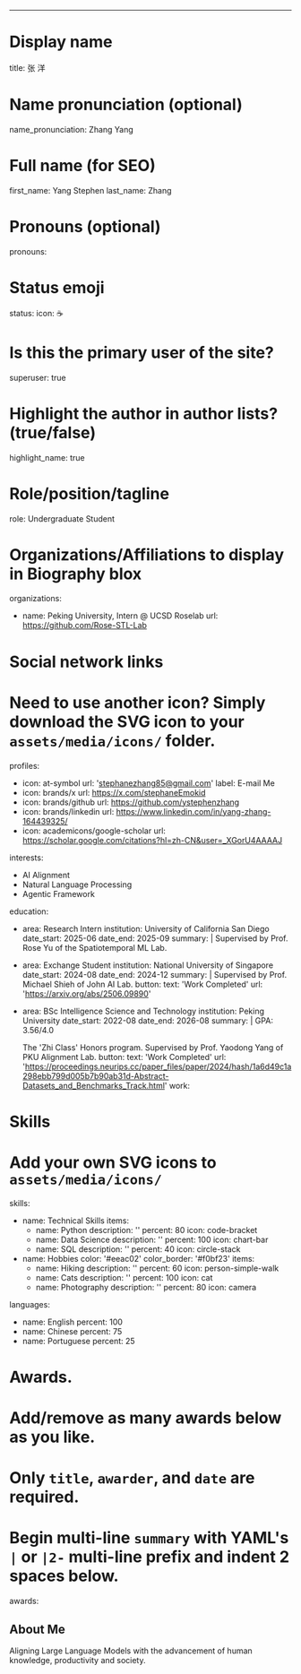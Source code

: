 ---
# Display name
title: 张 洋

# Name pronunciation (optional)
name_pronunciation: Zhang Yang

# Full name (for SEO)
first_name: Yang Stephen
last_name: Zhang

# Pronouns (optional)
pronouns: 

# Status emoji
status:
  icon: ☕️

# Is this the primary user of the site?
superuser: true

# Highlight the author in author lists? (true/false)
highlight_name: true

# Role/position/tagline
role: Undergraduate Student

# Organizations/Affiliations to display in Biography blox
organizations:
  - name: Peking University, Intern @ UCSD Roselab
    url: https://github.com/Rose-STL-Lab

# Social network links
# Need to use another icon? Simply download the SVG icon to your `assets/media/icons/` folder.
profiles:
  - icon: at-symbol
    url: 'stephanezhang85@gmail.com'
    label: E-mail Me
  - icon: brands/x
    url: https://x.com/stephaneEmokid
  - icon: brands/github
    url: https://github.com/ystephenzhang
  - icon: brands/linkedin
    url: https://www.linkedin.com/in/yang-zhang-164439325/
  - icon: academicons/google-scholar
    url: https://scholar.google.com/citations?hl=zh-CN&user=_XGorU4AAAAJ


interests:
  - AI Alignment
  - Natural Language Processing
  - Agentic Framework

education:
  - area: Research Intern
    institution: University of California San Diego
    date_start: 2025-06
    date_end: 2025-09
    summary: |
      Supervised by Prof. Rose Yu of the Spatiotemporal ML Lab.

  - area: Exchange Student
    institution: National University of Singapore
    date_start: 2024-08
    date_end: 2024-12
    summary: |
      Supervised by Prof. Michael Shieh of John AI Lab.
    button:
      text: 'Work Completed'
      url: 'https://arxiv.org/abs/2506.09890'    

  - area: BSc Intelligence Science and Technology
    institution: Peking University
    date_start: 2022-08
    date_end: 2026-08
    summary: |
      GPA: 3.56/4.0
      
      The 'Zhi Class' Honors program.
      Supervised by Prof. Yaodong Yang of PKU Alignment Lab.
    button:
      text: 'Work Completed'
      url: 'https://proceedings.neurips.cc/paper_files/paper/2024/hash/1a6d49c1a298ebb799d005b7b90ab31d-Abstract-Datasets_and_Benchmarks_Track.html'
work:
 
# Skills
# Add your own SVG icons to `assets/media/icons/`
skills:
  - name: Technical Skills
    items:
      - name: Python
        description: ''
        percent: 80
        icon: code-bracket
      - name: Data Science
        description: ''
        percent: 100
        icon: chart-bar
      - name: SQL
        description: ''
        percent: 40
        icon: circle-stack
  - name: Hobbies
    color: '#eeac02'
    color_border: '#f0bf23'
    items:
      - name: Hiking
        description: ''
        percent: 60
        icon: person-simple-walk
      - name: Cats
        description: ''
        percent: 100
        icon: cat
      - name: Photography
        description: ''
        percent: 80
        icon: camera

languages:
  - name: English
    percent: 100
  - name: Chinese
    percent: 75
  - name: Portuguese
    percent: 25

# Awards.
#   Add/remove as many awards below as you like.
#   Only `title`, `awarder`, and `date` are required.
#   Begin multi-line `summary` with YAML's `|` or `|2-` multi-line prefix and indent 2 spaces below.
awards:


## About Me

Aligning Large Language Models with the advancement of human knowledge, productivity and society.
